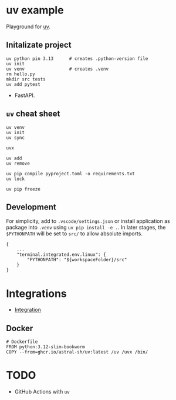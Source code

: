 # uv example

Playground for [uv](https://docs.astral.sh/uv/).

## Initalizate project

```
uv python pin 3.13      # creates .python-version file
uv init
uv venv                 # creates .venv 
rm hello.py
mkdir src tests
uv add pytest
```

+ FastAPI.


## `uv` cheat sheet

```
uv venv
uv init 
uv sync

uvx

uv add
uv remove

uv pip compile pyproject.toml -o requirements.txt
uv lock

uv pip freeze
```



## Development

For simplicity, add to `.vscode/settings.json` or install application as package into `.venv` using `uv pip install -e .`. In later stages, the `$PYTHONPATH` will be set to `src/` to allow absolute imports.

```
{
    ...
    "terminal.integrated.env.linux": {
        "PYTHONPATH": "${workspaceFolder}/src"
    }
}
```

# Integrations 

* [Integration](https://docs.astral.sh/uv/guides/integration/)

## Docker

```
# Dockerfile
FROM python:3.12-slim-bookworm
COPY --from=ghcr.io/astral-sh/uv:latest /uv /uvx /bin/
```

# TODO

- GitHub Actions with `uv`